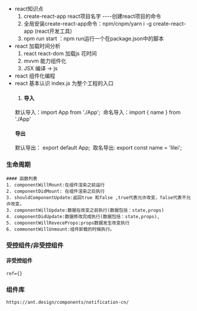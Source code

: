 - react知识点
    1. create-react-app  react项目名字 ----创建react项目的命令
    2. 全局安装create-react-app命令：npm/cnpm/yarn i -g create-react-app (react开发工具)
    3. npm run start ：npm run运行一个在package.json中的脚本
- react 加载时间分析
    1. react react-dom 加载js 花时间
    2. mvvm 能力组件化
    3. JSX 编译 -> js
- react 组件化编程
- react 基本认识
    index.js 为整个工程的入口
    1. #### 导入
    ​	默认导入：import App from './App';
    ​	命名导入：import { name } from './App'
    #### 导出
    ​	默认导出：  export default App;
    ​	取名导出:	export const name = 'lilei';
### 生命周期
    #### 函数列表
    1. componentWillMount:在组件渲染之前运行
    2. componentDidMount: 在组件渲染之后执行
    3. shouldComponentUpdate:返回true 和false ,true代表允许改变，false代表不允许改变。
    3. componentWillUpdate:数据在改变之前执行(数据包括：state,props)
    4. componentDidUpdate:数据修改完成执行(数据包括：state,props),
    5. componentWillReveceProps:props数据发生改变执行
    6. commonentWillUnmount:组件卸载的时候执行。
### 受控组件/非受控组件

#### 非受控组件 
    ref={}

### 组件库
    https://ant.design/components/notification-cn/
